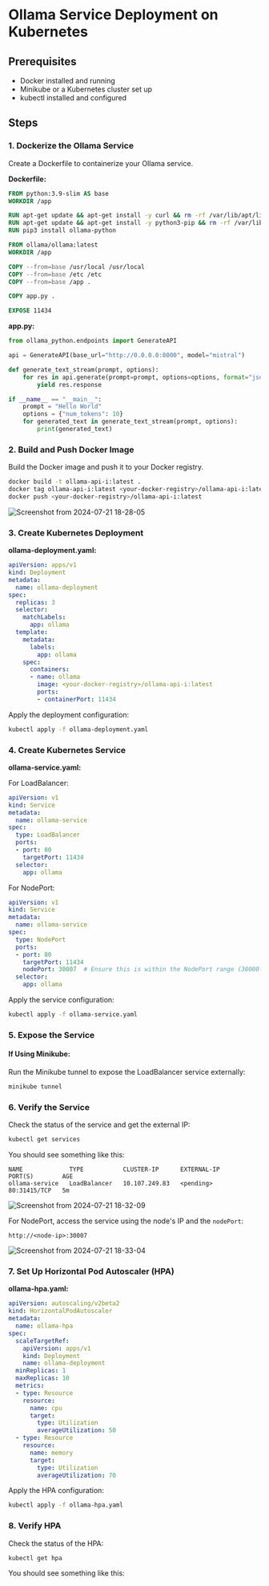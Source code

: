 
# Ollama Service Deployment on Kubernetes

## Prerequisites

- Docker installed and running
- Minikube or a Kubernetes cluster set up
- kubectl installed and configured

## Steps

### 1. Dockerize the Ollama Service

Create a Dockerfile to containerize your Ollama service.

**Dockerfile:**

```Dockerfile
FROM python:3.9-slim AS base
WORKDIR /app

RUN apt-get update && apt-get install -y curl && rm -rf /var/lib/apt/lists/*
RUN apt-get update && apt-get install -y python3-pip && rm -rf /var/lib/apt/lists/*
RUN pip3 install ollama-python

FROM ollama/ollama:latest
WORKDIR /app

COPY --from=base /usr/local /usr/local
COPY --from=base /etc /etc
COPY --from=base /app .

COPY app.py .

EXPOSE 11434
```

**app.py:**

```python
from ollama_python.endpoints import GenerateAPI

api = GenerateAPI(base_url="http://0.0.0.0:8000", model="mistral")

def generate_text_stream(prompt, options):
    for res in api.generate(prompt=prompt, options=options, format="json", stream=True):
        yield res.response

if __name__ == "__main__":
    prompt = "Hello World"
    options = {"num_tokens": 10}
    for generated_text in generate_text_stream(prompt, options):
        print(generated_text)
```

### 2. Build and Push Docker Image

Build the Docker image and push it to your Docker registry.

```bash
docker build -t ollama-api-i:latest .
docker tag ollama-api-i:latest <your-docker-registry>/ollama-api-i:latest
docker push <your-docker-registry>/ollama-api-i:latest
```

![Screenshot from 2024-07-21 18-28-05](https://github.com/user-attachments/assets/319937fa-84ef-4be5-b18e-38a151d6b9ad)


### 3. Create Kubernetes Deployment

**ollama-deployment.yaml:**

```yaml
apiVersion: apps/v1
kind: Deployment
metadata:
  name: ollama-deployment
spec:
  replicas: 3
  selector:
    matchLabels:
      app: ollama
  template:
    metadata:
      labels:
        app: ollama
    spec:
      containers:
      - name: ollama
        image: <your-docker-registry>/ollama-api-i:latest
        ports:
        - containerPort: 11434
```

Apply the deployment configuration:

```bash
kubectl apply -f ollama-deployment.yaml
```

### 4. Create Kubernetes Service

**ollama-service.yaml:**

For LoadBalancer:

```yaml
apiVersion: v1
kind: Service
metadata:
  name: ollama-service
spec:
  type: LoadBalancer
  ports:
  - port: 80
    targetPort: 11434
  selector:
    app: ollama
```

For NodePort:

```yaml
apiVersion: v1
kind: Service
metadata:
  name: ollama-service
spec:
  type: NodePort
  ports:
  - port: 80
    targetPort: 11434
    nodePort: 30007  # Ensure this is within the NodePort range (30000-32767)
  selector:
    app: ollama
```

Apply the service configuration:

```bash
kubectl apply -f ollama-service.yaml
```

### 5. Expose the Service

#### If Using Minikube:

Run the Minikube tunnel to expose the LoadBalancer service externally:

```bash
minikube tunnel
```

### 6. Verify the Service

Check the status of the service and get the external IP:

```bash
kubectl get services
```

You should see something like this:

```plaintext
NAME             TYPE           CLUSTER-IP      EXTERNAL-IP      PORT(S)        AGE
ollama-service   LoadBalancer   10.107.249.83   <pending>        80:31415/TCP   5m
```
![Screenshot from 2024-07-21 18-32-09](https://github.com/user-attachments/assets/aa2d614f-dda4-4960-8dd0-ad65b867767c)



For NodePort, access the service using the node's IP and the `nodePort`:

```http
http://<node-ip>:30007
```

![Screenshot from 2024-07-21 18-33-04](https://github.com/user-attachments/assets/47077cd0-ba91-4687-9a72-f50d8a1d12e2)


### 7. Set Up Horizontal Pod Autoscaler (HPA)

**ollama-hpa.yaml:**

```yaml
apiVersion: autoscaling/v2beta2
kind: HorizontalPodAutoscaler
metadata:
  name: ollama-hpa
spec:
  scaleTargetRef:
    apiVersion: apps/v1
    kind: Deployment
    name: ollama-deployment
  minReplicas: 1
  maxReplicas: 10
  metrics:
  - type: Resource
    resource:
      name: cpu
      target:
        type: Utilization
        averageUtilization: 50
  - type: Resource
    resource:
      name: memory
      target:
        type: Utilization
        averageUtilization: 70
```

Apply the HPA configuration:

```bash
kubectl apply -f ollama-hpa.yaml
```

### 8. Verify HPA

Check the status of the HPA:

```bash
kubectl get hpa
```

You should see something like this:







